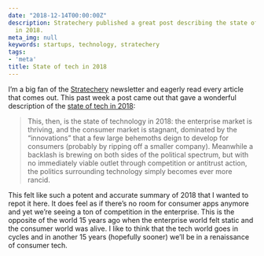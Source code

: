 ```yaml
---
date: "2018-12-14T00:00:00Z"
description: Stratechery published a great post describing the state of the tech world
  in 2018.
meta_img: null
keywords: startups, technology, stratechery
tags:
- 'meta'
title: State of tech in 2018
---
```


I’m a big fan of the [Stratechery](https://stratechery.com/) newsletter and eagerly read every article that comes out. This past week a post came out that gave a wonderful description of the [state of tech in 2018](https://stratechery.com/2018/the-state-of-technology-at-the-end-of-2018/):

> This, then, is the state of technology in 2018: the enterprise market is thriving, and the consumer market is stagnant, dominated by the “innovations” that a few large behemoths deign to develop for consumers (probably by ripping off a smaller company). Meanwhile a backlash is brewing on both sides of the political spectrum, but with no immediately viable outlet through competition or antitrust action, the politics surrounding technology simply becomes ever more rancid.

This felt like such a potent and accurate summary of 2018 that I wanted to repot it here. It does feel as if there’s no room for consumer apps anymore and yet we’re seeing a ton of competition in the enterprise. This is the opposite of the world 15 years ago when the enterprise world felt static and the consumer world was alive. I like to think that the tech world goes in cycles and in another 15 years (hopefully sooner) we’ll be in a renaissance of consumer tech.
